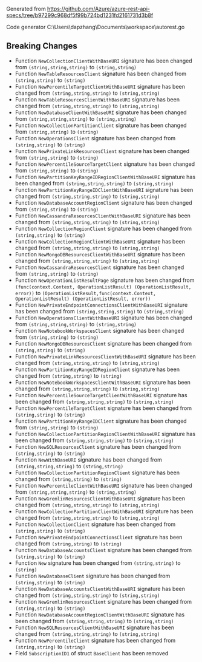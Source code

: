 
Generated from https://github.com/Azure/azure-rest-api-specs/tree/b97299c968df5f99b724bd1231fd2161731d3b8f

Code generator C:\Users\dapzhang\Documents\workspace\autorest.go

## Breaking Changes

- Function `NewCollectionClientWithBaseURI` signature has been changed from `(string,string,string)` to `(string,string)`
- Function `NewTableResourcesClient` signature has been changed from `(string,string)` to `(string)`
- Function `NewPercentileTargetClientWithBaseURI` signature has been changed from `(string,string,string)` to `(string,string)`
- Function `NewTableResourcesClientWithBaseURI` signature has been changed from `(string,string,string)` to `(string,string)`
- Function `NewDatabaseClientWithBaseURI` signature has been changed from `(string,string,string)` to `(string,string)`
- Function `NewCollectionPartitionClient` signature has been changed from `(string,string)` to `(string)`
- Function `NewOperationsClient` signature has been changed from `(string,string)` to `(string)`
- Function `NewPrivateLinkResourcesClient` signature has been changed from `(string,string)` to `(string)`
- Function `NewPercentileSourceTargetClient` signature has been changed from `(string,string)` to `(string)`
- Function `NewPartitionKeyRangeIDRegionClientWithBaseURI` signature has been changed from `(string,string,string)` to `(string,string)`
- Function `NewPartitionKeyRangeIDClientWithBaseURI` signature has been changed from `(string,string,string)` to `(string,string)`
- Function `NewDatabaseAccountRegionClient` signature has been changed from `(string,string)` to `(string)`
- Function `NewCassandraResourcesClientWithBaseURI` signature has been changed from `(string,string,string)` to `(string,string)`
- Function `NewCollectionRegionClient` signature has been changed from `(string,string)` to `(string)`
- Function `NewCollectionRegionClientWithBaseURI` signature has been changed from `(string,string,string)` to `(string,string)`
- Function `NewMongoDBResourcesClientWithBaseURI` signature has been changed from `(string,string,string)` to `(string,string)`
- Function `NewCassandraResourcesClient` signature has been changed from `(string,string)` to `(string)`
- Function `NewOperationListResultPage` signature has been changed from `(func(context.Context, OperationListResult) (OperationListResult, error))` to `(OperationListResult,func(context.Context, OperationListResult) (OperationListResult, error))`
- Function `NewPrivateEndpointConnectionsClientWithBaseURI` signature has been changed from `(string,string,string)` to `(string,string)`
- Function `NewOperationsClientWithBaseURI` signature has been changed from `(string,string,string)` to `(string,string)`
- Function `NewNotebookWorkspacesClient` signature has been changed from `(string,string)` to `(string)`
- Function `NewMongoDBResourcesClient` signature has been changed from `(string,string)` to `(string)`
- Function `NewPrivateLinkResourcesClientWithBaseURI` signature has been changed from `(string,string,string)` to `(string,string)`
- Function `NewPartitionKeyRangeIDRegionClient` signature has been changed from `(string,string)` to `(string)`
- Function `NewNotebookWorkspacesClientWithBaseURI` signature has been changed from `(string,string,string)` to `(string,string)`
- Function `NewPercentileSourceTargetClientWithBaseURI` signature has been changed from `(string,string,string)` to `(string,string)`
- Function `NewPercentileTargetClient` signature has been changed from `(string,string)` to `(string)`
- Function `NewPartitionKeyRangeIDClient` signature has been changed from `(string,string)` to `(string)`
- Function `NewCollectionPartitionRegionClientWithBaseURI` signature has been changed from `(string,string,string)` to `(string,string)`
- Function `NewSQLResourcesClient` signature has been changed from `(string,string)` to `(string)`
- Function `NewWithBaseURI` signature has been changed from `(string,string,string)` to `(string,string)`
- Function `NewCollectionPartitionRegionClient` signature has been changed from `(string,string)` to `(string)`
- Function `NewPercentileClientWithBaseURI` signature has been changed from `(string,string,string)` to `(string,string)`
- Function `NewGremlinResourcesClientWithBaseURI` signature has been changed from `(string,string,string)` to `(string,string)`
- Function `NewCollectionPartitionClientWithBaseURI` signature has been changed from `(string,string,string)` to `(string,string)`
- Function `NewCollectionClient` signature has been changed from `(string,string)` to `(string)`
- Function `NewPrivateEndpointConnectionsClient` signature has been changed from `(string,string)` to `(string)`
- Function `NewDatabaseAccountsClient` signature has been changed from `(string,string)` to `(string)`
- Function `New` signature has been changed from `(string,string)` to `(string)`
- Function `NewDatabaseClient` signature has been changed from `(string,string)` to `(string)`
- Function `NewDatabaseAccountsClientWithBaseURI` signature has been changed from `(string,string,string)` to `(string,string)`
- Function `NewGremlinResourcesClient` signature has been changed from `(string,string)` to `(string)`
- Function `NewDatabaseAccountRegionClientWithBaseURI` signature has been changed from `(string,string,string)` to `(string,string)`
- Function `NewSQLResourcesClientWithBaseURI` signature has been changed from `(string,string,string)` to `(string,string)`
- Function `NewPercentileClient` signature has been changed from `(string,string)` to `(string)`
- Field `SubscriptionID1` of struct `BaseClient` has been removed


